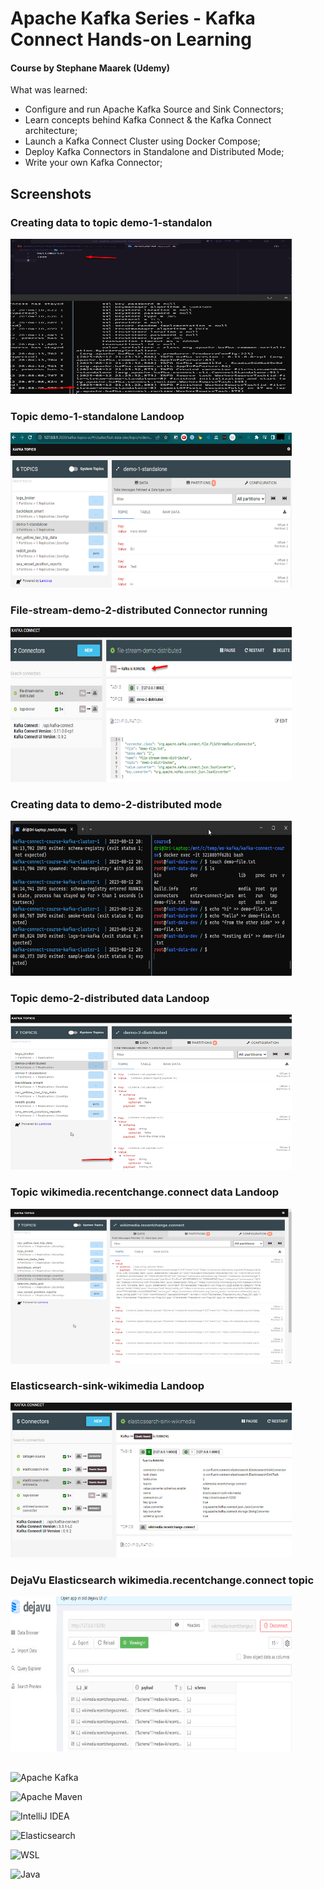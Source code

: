 
# Apache Kafka Series - Kafka Connect Hands-on Learning
#### Course by Stephane Maarek (Udemy)

What was learned:
- Configure and run Apache Kafka Source and Sink Connectors;
- Learn concepts behind Kafka Connect & the Kafka Connect architecture; 
- Launch a Kafka Connect Cluster using Docker Compose;
- Deploy Kafka Connectors in Standalone and Distributed Mode; 
- Write your own Kafka Connector;

## Screenshots

### Creating data to topic demo-1-standalon
<img src="https://github.com/DriRSantos/kafka-connect-course/blob/main/images/3%20-%20creating-data-to-demo-standalone-topic.png?raw=true" width="450" height="248">

### Topic demo-1-standalone Landoop
<img src="https://github.com/DriRSantos/kafka-connect-course/blob/main/images/4%20-%20topic-demo-standalone-with-new-data.png?raw=true" width="450" height="248">

### File-stream-demo-2-distributed Connector running
<img src="https://github.com/DriRSantos/kafka-connect-course/blob/main/images/7-file-stream-demo-distributed-connector-kafka-running.png?raw=true" width="450" height="248">

### Creating data to demo-2-distributed mode
<img src="https://github.com/DriRSantos/kafka-connect-course/blob/main/images/8%20-%20send-data-demo-file-into-container-kafka-connect-cluster-distributed-mod.png?raw=true" width="450" height="248">

### Topic demo-2-distributed data Landoop
<img src="https://github.com/DriRSantos/kafka-connect-course/blob/main/images/9%20-%20data-schema-json-connector-distributed-mode.png?raw=true" width="450" height="248">

### Topic wikimedia.recentchange.connect data Landoop
<img src="https://github.com/DriRSantos/kafka-connect-course/blob/main/images/topic-wikimedia-recentchange-connect-lenses.jpg?raw=true" width="450" height="248">

### Elasticsearch-sink-wikimedia Landoop
<img src="https://github.com/DriRSantos/kafka-connect-course/blob/main/images/elasticsearch-sink-Connector-running-datagen-source-and-wikimedia-source.jpg?raw=true" width="450" height="248">

### DejaVu Elasticsearch wikimedia.recentchange.connect topic
<img src="https://github.com/DriRSantos/kafka-connect-course/blob/main/images/dejavu-elasticsearch-sink-wikimedia-source-data.jpg?raw=true" width="450" height="248">


##

![Apache Kafka](https://img.shields.io/badge/Apache%20Kafka-000?style=for-the-badge&logo=apachekafka)

![Apache Maven](https://img.shields.io/badge/Apache%20Maven-C71A36.svg?style=for-the-badge&logo=Apache-Maven&logoColor=white)

![IntelliJ IDEA](https://img.shields.io/badge/IntelliJIDEA-000000.svg?style=for-the-badge&logo=intellij-idea&logoColor=white)

![Elasticsearch](https://img.shields.io/badge/Elasticsearch-005571.svg?style=for-the-badge&logo=Elasticsearch&logoColor=white)

![WSL](https://img.shields.io/badge/WSL-0a97f5?style=for-the-badge&logo=linux&logoColor=whit)

![Java](https://img.shields.io/badge/java-%23ED8B00.svg?style=for-the-badge&logo=openjdk&logoColor=white)